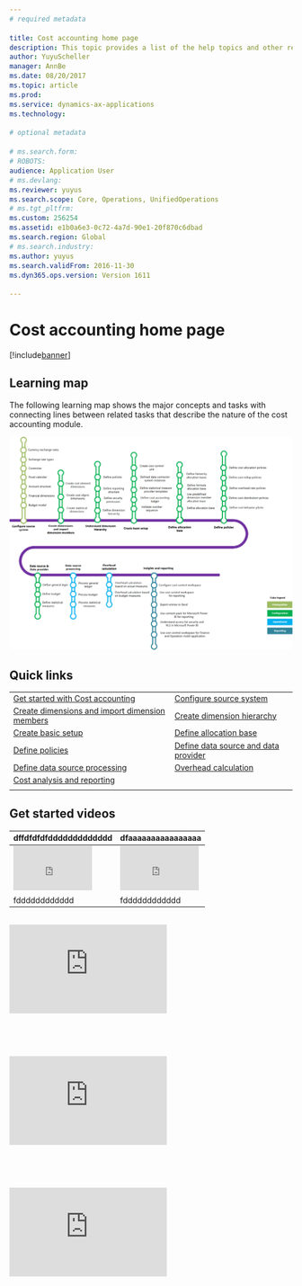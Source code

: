 ```yaml
---
# required metadata

title: Cost accounting home page
description: This topic provides a list of the help topics and other resources that are available for Cost accounting.
author: YuyuScheller
manager: AnnBe
ms.date: 08/20/2017
ms.topic: article
ms.prod: 
ms.service: dynamics-ax-applications
ms.technology: 

# optional metadata

# ms.search.form: 
# ROBOTS: 
audience: Application User
# ms.devlang: 
ms.reviewer: yuyus
ms.search.scope: Core, Operations, UnifiedOperations
# ms.tgt_pltfrm: 
ms.custom: 256254
ms.assetid: e1b0a6e3-0c72-4a7d-90e1-20f870c6dbad
ms.search.region: Global
# ms.search.industry: 
ms.author: yuyus
ms.search.validFrom: 2016-11-30
ms.dyn365.ops.version: Version 1611

---
```


# Cost accounting home page

[!include[banner](../includes/banner.md)]

## Learning map 

The following learning map shows the major concepts and tasks with connecting lines between related tasks that describe the nature of the cost accounting module.

![Learning map for cost accounting](./media/cost-accounting-map.png)

## Quick links<br/>
|                        |                    |
|------------------------|--------------------|
| [Get started with Cost accounting](terms-cost-accounting.md) | [Configure source system](../general-ledger/financial-dimensions.md)|
| [Create dimensions and import dimension members](cost-elements.md)        | [Create dimension hierarchy](dimension-hierarchy.md)  |
| [Create basic setup](./tasks/define-cost-control-units.md)       | [Define allocation base](allocation-bases.md)|
| [Define policies](./tasks/create-assign-cost-allocation-policy-cost-control-unit.md)  | [Define data source and data provider](./tasks/manage-data-source-cost-accounting-ledger.md)|
|  [Define data source processing](./tasks/process-trace-source-data.md)   | [Overhead calculation](overhead-calculation.md) |
|  [Cost analysis and reporting](cost-control-workspace.md)             |                                                 |
|       |                                                 |

## Get started videos<br/>

| dffdfdfdfddddddddddddd | dfaaaaaaaaaaaaaaaa |
|------------------------|--------------------|
| <iframe width="140" height="79" src="https://www.youtube.com/embed/1pUDtJQZ8FU" frameborder="0" allowfullscreen></iframe>  | <iframe width="140" height="79" src="https://www.youtube.com/embed/imsuTg8rUVk" frameborder="0" allowfullscreen></iframe>  |
| fdddddddddddd          | fdddddddddddd      |




<br/>
<table>
<tr>
<iframe width="280" height="158" src="https://www.youtube.com/embed/1pUDtJQZ8FU" frameborder="0" allowfullscreen></iframe>
</tr>
<table>
<br/>
  
<table>
<tr>
<iframe width="280" height="158" src="https://www.youtube.com/embed/imsuTg8rUVk" frameborder="0" allowfullscreen></iframe>
</tr>
<table>
<br/>

<table>
<tr>
<iframe width="280" height="158" src="https://www.youtube.com/embed/-HKHYdClvx8" frameborder="0" allowfullscreen></iframe>
</tr>
</table>
<br/>


